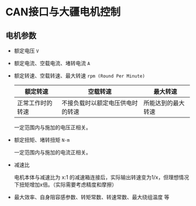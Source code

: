 # CAN接口与大疆电机控制

## 电机参数

- 额定电压 `V`

- 额定电流、空载电流、堵转电流 `A`

- 额定转速、空载转速、最大转速 `rpm (Round Per Minute)`

  | 额定转速         | 空载转速                         | 最大转速           |
  | ---------------- | -------------------------------- | ------------------ |
  | 正常工作时的转速 | 不接负载时以额定电压供电时的转速 | 所能达到的最大转速 |

  一定范围内与施加的电压正相关。

- 额定扭矩、堵转扭矩 `N·m`

  一定范围内与施加的电流正相关。

- 减速比

  电机本体与减速比为 x:1 的减速箱连接后，实际输出转速变为1/x，但理想情况下扭矩增加x倍。（实际需要考虑精度和摩擦）

- 最大效率、自身阻容感参数、转矩常数、转速常数、最大绕组温度 等














